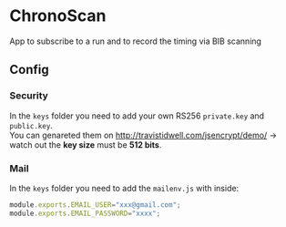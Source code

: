 # ChronoScan
App to subscribe to a run and to record the timing via BIB scanning

## Config

### Security
In the `keys` folder you need to add your own RS256 `private.key` and `public.key`.<br />
You can genareted them on http://travistidwell.com/jsencrypt/demo/ -> watch out the <b>key size</b> must be <b>512 bits</b>.

### Mail
In the `keys` folder you need to add the `mailenv.js` with inside:
```javascript
module.exports.EMAIL_USER="xxx@gmail.com";
module.exports.EMAIL_PASSWORD="xxxx";
```


